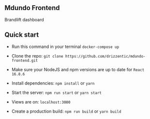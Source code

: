## Mdundo Frontend
Brandlift dashboard

## Quick start

- Run this command in your terminal `docker-compose up`

- Clone the repo: `git clone https://github.com/drizzentic/mdundo-frontend.git`

- Make sure your NodeJS and npm versions are up to date for `React 16.8.6`

- Install dependencies: `npm install` or `yarn`

- Start the server: `npm run start` or `yarn start`

- Views are on: `localhost:3000`

- Create a production build: `npm run build` or `yarn build`
